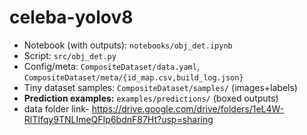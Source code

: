 # celeba-yolov8
- Notebook (with outputs): `notebooks/obj_det.ipynb`
- Script: `src/obj_det.py`
- Config/meta: `CompositeDataset/data.yaml`, `CompositeDataset/meta/{id_map.csv,build_log.json}`
- Tiny dataset samples: `CompositeDataset/samples/` (images+labels)
- **Prediction examples:** `examples/predictions/` (boxed outputs)
- data folder link- https://drive.google.com/drive/folders/1eL4W-RlTIfqy9TNLImeQFIp6bdnF87Ht?usp=sharing
